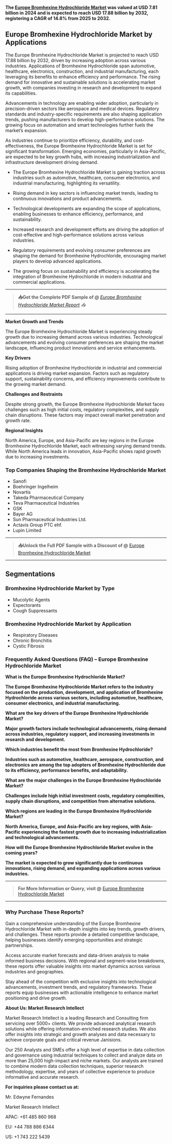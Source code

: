 <p><strong>The <a href="https://www.marketresearchintellect.com/download-sample/?rid=935955&amp;utm_source=Pulse-April-Europe&amp;utm_medium=852">Europe Bromhexine Hydrochloride Market</a> was valued at USD 7.81 billion in 2024 and is expected to reach USD 17.88 billion by 2032, registering a CAGR of 14.8% from 2025 to 2032.</strong></p><h2>Europe Bromhexine Hydrochloride Market by Applications&nbsp;</h2><p><p>The Europe Bromhexine Hydrochloride Market is projected to reach USD 17.88 billion by 2032, driven by increasing adoption across various industries. Applications of Bromhexine Hydrochloride span automotive, healthcare, electronics, construction, and industrial manufacturing, each leveraging its benefits to enhance efficiency and performance. The rising demand for innovative and sustainable solutions is accelerating market growth, with companies investing in research and development to expand its capabilities.</p><p>Advancements in technology are enabling wider adoption, particularly in precision-driven sectors like aerospace and medical devices. Regulatory standards and industry-specific requirements are also shaping application trends, pushing manufacturers to develop high-performance solutions. The growing focus on automation and smart technologies further fuels the market&rsquo;s expansion.</p><p>As industries continue to prioritize efficiency, durability, and cost-effectiveness, the Europe Bromhexine Hydrochloride Market is set for significant transformation. Emerging economies, particularly in Asia-Pacific, are expected to be key growth hubs, with increasing industrialization and infrastructure development driving demand.</p></p><ul><li><p>The Europe Bromhexine Hydrochloride Market is gaining traction across industries such as automotive, healthcare, consumer electronics, and industrial manufacturing, highlighting its versatility.</p></li><li><p>Rising demand in key sectors is influencing market trends, leading to continuous innovations and product advancements.</p></li><li><p>Technological developments are expanding the scope of applications, enabling businesses to enhance efficiency, performance, and sustainability.</p></li><li><p>Increased research and development efforts are driving the adoption of cost-effective and high-performance solutions across various industries.</p></li><li><p>Regulatory requirements and evolving consumer preferences are shaping the demand for Bromhexine Hydrochloride, encouraging market players to develop advanced applications.</p></li><li><p>The growing focus on sustainability and efficiency is accelerating the integration of Bromhexine Hydrochloride in modern industrial and commercial applications.</p></li></ul><hr /><blockquote><p><strong><span class="font-[700]">📥Get the Complete PDF Sample of @ </span></strong><em><span class="font-[700]"><a href="https://www.marketresearchintellect.com/download-sample/?rid=935955&amp;utm_source=Pulse-April-Europe&amp;utm_medium=852" target="_blank" data-tracking-control-name="article-ssr-frontend-pulse_little-text-block" data-tracking-will-navigate="" data-test-link="">Europe Bromhexine Hydrochloride Market Report</a>&nbsp;📥</span></em></p></blockquote><hr /><p class="" data-start="77" data-end="360"><strong data-start="77" data-end="105">Market Growth and Trends</strong></p><p class="" data-start="77" data-end="360">The Europe Bromhexine Hydrochloride Market is experiencing steady growth due to increasing demand across various industries. Technological advancements and evolving consumer preferences are shaping the market landscape, influencing product innovations and service enhancements.</p><p class="" data-start="362" data-end="606"><strong data-start="362" data-end="377">Key Drivers</strong></p><p class="" data-start="362" data-end="606">Rising adoption of Bromhexine Hydrochloride in industrial and commercial applications is driving market expansion. Factors such as regulatory support, sustainability concerns, and efficiency improvements contribute to the growing market demand.</p><p class="" data-start="608" data-end="849"><strong data-start="608" data-end="637">Challenges and Restraints</strong></p><p class="" data-start="608" data-end="849">Despite strong growth, the Europe Bromhexine Hydrochloride Market faces challenges such as high initial costs, regulatory complexities, and supply chain disruptions. These factors may impact overall market penetration and growth rate.</p><p class="" data-start="851" data-end="1095"><strong data-start="851" data-end="872">Regional Insights</strong></p><p class="" data-start="851" data-end="1095">North America, Europe, and Asia-Pacific are key regions in the Europe Bromhexine Hydrochloride Market, each witnessing varying demand trends. While North America leads in innovation, Asia-Pacific shows rapid growth due to increasing investments.</p><p><h3>Top Companies Shaping the  Bromhexine Hydrochloride Market </h3><ul><li> Sanofi</li><li> Boehringer Ingelheim</li><li> Novartis</li><li> Takeda Pharmaceutical Company</li><li> Teva Pharmaceutical Industries</li><li> GSK</li><li> Bayer AG</li><li> Sun Pharmaceutical Industries Ltd.</li><li> Actavis Group PTC ehf.</li><li> Lupin Limited</li></ul></p><hr /><blockquote><p><strong>📥Unlock the Full PDF Sample with a Discount of @</strong> <a href="https://www.marketresearchintellect.com/ask-for-discount/?rid=935955&amp;utm_source=Pulse-April-Europe&amp;utm_medium=852">Europe Bromhexine Hydrochloride Market</a></p></blockquote><hr /><p><h2>Segmentations</h2><h3> Bromhexine Hydrochloride Market by Type</h3><ul><li> Mucolytic Agents</li><li> Expectorants</li><li> Cough Suppressants</li></ul><h3> Bromhexine Hydrochloride Market by Application</h3><ul><li> Respiratory Diseases</li><li> Chronic Bronchitis</li><li> Cystic Fibrosis</li></ul></p><h3><strong>Frequently Asked Questions (FAQ) &ndash; Europe Bromhexine Hydrochloride Market</strong></h3><p><strong>What is the Europe Bromhexine Hydrochloride Market?</strong></p><p><strong>The Europe Bromhexine Hydrochloride Market refers to the industry focused on the production, development, and application of Bromhexine Hydrochloride across various sectors, including automotive, healthcare, consumer electronics, and industrial manufacturing.</strong></p><p><strong>What are the key drivers of the Europe Bromhexine Hydrochloride Market?</strong></p><p><strong>Major growth factors include technological advancements, rising demand across industries, regulatory support, and increasing investments in research and development.</strong></p><p><strong>Which industries benefit the most from Bromhexine Hydrochloride?</strong></p><p><strong>Industries such as automotive, healthcare, aerospace, construction, and electronics are among the top adopters of Bromhexine Hydrochloride due to its efficiency, performance benefits, and adaptability.</strong></p><p><strong>What are the major challenges in the Europe Bromhexine Hydrochloride Market?</strong></p><p><strong>Challenges include high initial investment costs, regulatory complexities, supply chain disruptions, and competition from alternative solutions.</strong></p><p><strong>Which regions are leading in the Europe Bromhexine Hydrochloride Market?</strong></p><p><strong>North America, Europe, and Asia-Pacific are key regions, with Asia-Pacific experiencing the fastest growth due to increasing industrialization and technological advancements.</strong></p><p><strong>How will the Europe Bromhexine Hydrochloride Market evolve in the coming years?</strong></p><p><strong>The market is expected to grow significantly due to continuous innovations, rising demand, and expanding applications across various industries.</strong></p><hr /><blockquote><p><span class="font-[700]"><strong>For More Information or Query, visit&nbsp;@</strong>&nbsp;</span><span class="font-[700]"><a href="https://www.marketresearchintellect.com/product/global-bromhexine-hydrochloride-market/?utm_source=Linkedin&utm_medium=852" target="_blank" data-tracking-control-name="article-ssr-frontend-pulse_little-text-block" data-tracking-will-navigate="" data-test-link="">Europe Bromhexine Hydrochloride Market</a></span></p></blockquote><hr /><h3><strong data-start="0" data-end="31">Why Purchase These Reports?</strong></h3><p class="" data-start="35" data-end="297">Gain a comprehensive understanding of the Europe Bromhexine Hydrochloride Market with in-depth insights into key trends, growth drivers, and challenges. These reports provide a detailed competitive landscape, helping businesses identify emerging opportunities and strategic partnerships.</p><p class="" data-start="299" data-end="540">Access accurate market forecasts and data-driven analysis to make informed business decisions. With regional and segment-wise breakdowns, these reports offer valuable insights into market dynamics across various industries and geographies.</p><p class="" data-start="542" data-end="784">Stay ahead of the competition with exclusive insights into technological advancements, investment trends, and regulatory frameworks. These reports equip businesses with actionable intelligence to enhance market positioning and drive growth.</p><p><strong><span class="font-[700]">About Us: Market Research Intellect</span></strong></p><p><span class="">Market Research Intellect is a leading Research and Consulting firm servicing over 5000+ clients. We provide advanced analytical research solutions while offering information-enriched research studies.&nbsp;</span>We also offer insights into strategic and growth analyses and data necessary to achieve corporate goals and critical revenue Janisions.</p><p><span class="">Our 250 Analysts and SMEs offer a high level of expertise in data collection and governance using industrial techniques to collect and analyze data on more than 25,000 high-impact and niche markets. Our analysts are trained to combine modern data collection techniques, superior research methodology, expertise, and years of collective experience to produce informative and accurate research.</span></p><p><strong>For inquiries please contact us at:</strong></p><p>Mr. Edwyne Fernandes</p><p>Market Research Intellect</p><p>APAC: +61 485 860 968</p><p>EU: +44 788 886 6344</p><p>US: +1 743 222 5439</p>